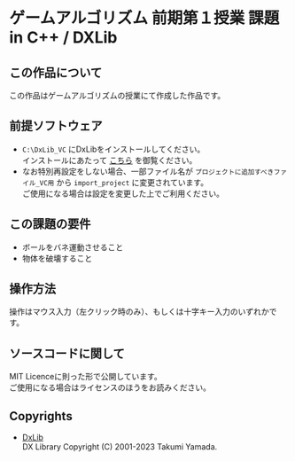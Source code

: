 # ゲームアルゴリズム 前期第１授業 課題 in C++ / DXLib

## この作品について

この作品はゲームアルゴリズムの授業にて作成した作品です。  

## 前提ソフトウェア
- `C:\DxLib_VC` にDxLibをインストールしてください。  
  インストールにあたって [こちら](https://dxlib.xsrv.jp/use/dxuse_vscom2022.html) を御覧ください。
- なお特別再設定をしない場合、一部ファイル名が `プロジェクトに追加すべきファイル_VC用` から `import_project` に変更されています。  
  ご使用になる場合は設定を変更した上でご利用ください。

## この課題の要件

- ボールをバネ運動させること
- 物体を破壊すること

## 操作方法

操作はマウス入力（左クリック時のみ）、もしくは十字キー入力のいずれかです。  

## ソースコードに関して

MIT Licenceに則った形で公開しています。  
ご使用になる場合はライセンスのほうをお読みください。

## Copyrights

- [DxLib](https://dxlib.xsrv.jp/)  
DX Library Copyright (C) 2001-2023 Takumi Yamada.  